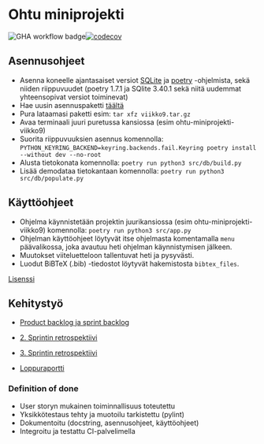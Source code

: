 # Ohtu miniprojekti
![GHA workflow badge](https://github.com/erjavaskivuori/ohtu-miniprojekti/workflows/CI/badge.svg)[![codecov](https://codecov.io/github/erjavaskivuori/ohtu-miniprojekti/graph/badge.svg?token=BJ1NFKVKDF)](https://codecov.io/github/erjavaskivuori/ohtu-miniprojekti)

## Asennusohjeet
- Asenna koneelle ajantasaiset versiot [SQLite](https://www.sqlite.org/) ja [poetry](https://python-poetry.org/) -ohjelmista, sekä niiden riippuvuudet (poetry 1.7.1 ja SQlite 3.40.1 sekä niitä uudemmat yhteensopivat versiot toiminevat)
- Hae uusin asennuspaketti [täältä](https://github.com/erjavaskivuori/ohtu-miniprojekti/releases/latest)
- Pura lataamasi paketti esim: `tar xfz viikko9.tar.gz`
- Avaa terminaali juuri puretussa kansiossa (esim ohtu-miniprojekti-viikko9)
- Suorita riippuvuuksien asennus komennolla: `PYTHON_KEYRING_BACKEND=keyring.backends.fail.Keyring poetry install --without dev --no-root`
- Alusta tietokonata komennolla: `poetry run python3 src/db/build.py`
- Lisää demodataa tietokantaan komennolla: `poetry run python3 src/db/populate.py`

## Käyttöohjeet
- Ohjelma käynnistetään projektin juurikansiossa (esim ohtu-miniprojekti-viikko9) komennolla: `poetry run python3 src/app.py`
- Ohjelman käyttöohjeet löytyvät itse ohjelmasta komentamalla `menu` päävalikossa, joka avautuu heti ohjelman käynnistymisen jälkeen.
- Muutokset viiteluetteloon tallentuvat heti ja pysyvästi.
- Luodut BiBTeX (.bib) -tiedostot löytyvät hakemistosta `bibtex_files`.

[Lisenssi](https://github.com/erjavaskivuori/ohtu-miniprojekti/blob/main/LICENSE.md)

## Kehitystyö

- [Product backlog ja sprint backlog](https://docs.google.com/spreadsheets/d/1TeniUNzDz5KInh-D-tHVcKsYnXuUdVKj35sreIyCLF8/edit?usp=sharing)

- [2. Sprintin retrospektiivi](https://github.com/erjavaskivuori/ohtu-miniprojekti/blob/main/retro_2.md)

- [3. Sprintin retrospektiivi](https://github.com/erjavaskivuori/ohtu-miniprojekti/blob/main/retro_3.md)

- [Loppuraportti](https://github.com/erjavaskivuori/ohtu-miniprojekti/blob/main/loppuraportti.md)

### Definition of done
- User storyn mukainen toiminnallisuus toteutettu
- Yksikkötestaus tehty ja muotoilu tarkistettu (pylint)
- Dokumentoitu (docstring, asennusohjeet, käyttöohjeet)
- Integroitu ja testattu CI-palvelimella

